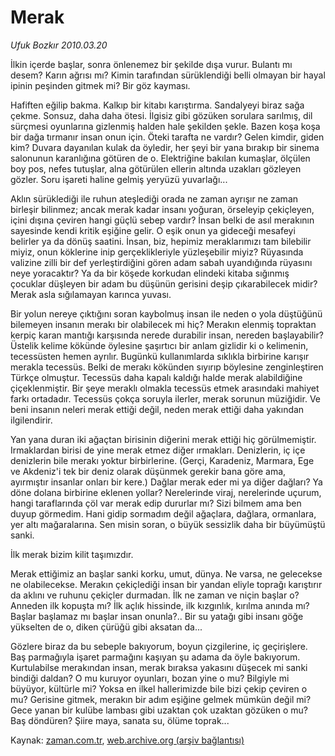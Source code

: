 # Merak

*Ufuk Bozkır 2010.03.20*

<tr><td class="metin" colspan="2" style="padding-top: 20px; padding-left: 5px; ">İlkin içerde başlar, sonra önlenemez bir şekilde dışa vurur. Bulantı mı desem? Karın ağrısı mı? Kimin tarafından sürüklendiği belli olmayan bir hayal ipinin peşinden gitmek mi?  Bir göz kayması.</td></tr><tr><td class="metin" colspan="2" style="padding-top: 20px; padding-left: 5px; "><p>Hafiften eğilip bakma. Kalkıp bir kitabı karıştırma. Sandalyeyi biraz sağa çekme. Sonsuz, daha daha ötesi. İlgisiz gibi gözüken sorulara sarılmış, dil sürçmesi oyunlarına gizlenmiş halden hale şekilden şekle. Bazen koşa koşa bir dağa tırmanır insan onun için. Öteki tarafta ne vardır? Gelen kimdir, giden kim? Duvara dayanılan kulak da öyledir, her şeyi bir yana bırakıp bir sinema salonunun karanlığına götüren de o. Elektriğine bakılan kumaşlar, ölçülen boy pos, nefes tutuşlar, alna götürülen ellerin altında uzakları gözleyen gözler. Soru işareti haline gelmiş yeryüzü yuvarlağı...
<p>Aklın sürüklediği ile ruhun ateşlediği orada ne zaman ayrışır ne zaman birleşir bilinmez; ancak merak kadar insanı yoğuran, örseleyip çekiçleyen, içini dışına çeviren hangi güçlü sebep vardır? İnsan belki de asıl merakının sayesinde kendi kritik eşiğine gelir. O eşik onun ya gideceği mesafeyi belirler ya da dönüş saatini. İnsan, biz, hepimiz meraklarımızı tam bilebilir miyiz, onun köklerine inip gerçeklikleriyle yüzleşebilir miyiz? Rüyasında valizine zilli bir def yerleştirdiğini gören adam sabah uyandığında rüyasını neye yoracaktır? Ya da bir köşede korkudan elindeki kitaba sığınmış çocuklar düşleyen bir adam bu düşünün gerisini deşip çıkarabilecek midir? Merak asla sığılamayan karınca yuvası.
<p>Bir yolun nereye çıktığını soran kaybolmuş insan ile neden o yola düştüğünü bilemeyen insanın merakı bir olabilecek mi hiç? Merakın elenmiş topraktan kerpiç karan mantığı karşısında nerede durabilir insan, nereden başlayabilir? Üstelik kelime kökünde öylesine şaşırtıcı bir anlam gizlidir ki o kelimenin, tecessüsten hemen ayrılır. Bugünkü kullanımlarda sıklıkla birbirine karışır merakla tecessüs. Belki de merakı kökünden sıyırıp böylesine zenginleştiren Türkçe olmuştur. Tecessüs daha kapalı kaldığı halde merak alabildiğine çiçeklenmiştir. Bir şeye meraklı olmakla tecessüs etmek arasındaki mahiyet farkı ortadadır. Tecessüs çokça soruyla ilerler, merak sorunun müziğidir. Ve beni insanın neleri merak ettiği değil, neden merak ettiği daha yakından ilgilendirir.
<p>Yan yana duran iki ağaçtan birisinin diğerini merak ettiği hiç görülmemiştir. Irmaklardan birisi de yine merak etmez diğer ırmakları. Denizlerin, iç içe denizlerin bile merakı yoktur birbirlerine. (Gerçi, Karadeniz, Marmara, Ege ve Akdeniz'i tek bir deniz olarak düşünmek gerekir bana göre ama, ayırmıştır insanlar onları bir kere.) Dağlar merak eder mi ya diğer dağları? Ya döne dolana birbirine eklenen yollar? Nerelerinde viraj, nerelerinde uçurum, hangi taraflarında çöl var merak edip dururlar mı? Sizi bilmem ama ben duyup görmedim. Hani gidip sormadım değil ağaçlara, dağlara, ormanlara, yer altı mağaralarına. Sen misin soran, o büyük sessizlik daha bir büyümüştü sanki.
<p>İlk merak bizim kilit taşımızdır.
<p>Merak ettiğimiz an başlar sanki korku, umut, dünya. Ne varsa, ne gelecekse ne olabilecekse. Merakın çekiçlediği insan bir yandan eliyle toprağı karıştırır da aklını ve ruhunu çekiçler durmadan. İlk ne zaman ve niçin başlar o? Anneden ilk kopuşta mı? İlk açlık hissinde, ilk kızgınlık, kırılma anında mı? Başlar başlamaz mı başlar insan onunla?.. Bir su yatağı gibi insanı göğe yükselten de o, diken çürüğü gibi aksatan da...
<p>Gözlere biraz da bu sebeple bakıyorum, boyun çizgilerine, iç geçirişlere. Baş parmağıyla işaret parmağını kaşıyan şu adama da öyle bakıyorum. Kurtulabilse merakından insan, merak bıraksa yakasını düşecek mi sanki bindiği daldan? O mu kuruyor oyunları, bozan yine o mu? Bilgiyle mi büyüyor, kültürle mi? Yoksa en ilkel hallerimizde bile bizi çekip çeviren o mu? Gerisine gitmek, merakın bir adım eşiğine gelmek mümkün değil mi? Gece yanan bir kulübe lambası gibi uzaktan çok uzaktan gözüken o mu? Baş döndüren? Şiire maya, sanata su, ölüme toprak... <br/></p></p></p></p></p></p></p></td></tr>

Kaynak: [zaman.com.tr](http://zaman.com.tr/yazar.do?yazino=963487), [web.archive.org (arşiv bağlantısı)](http://web.archive.org/web/20100325014856/http://zaman.com.tr:80/yazar.do?yazino=963487)
